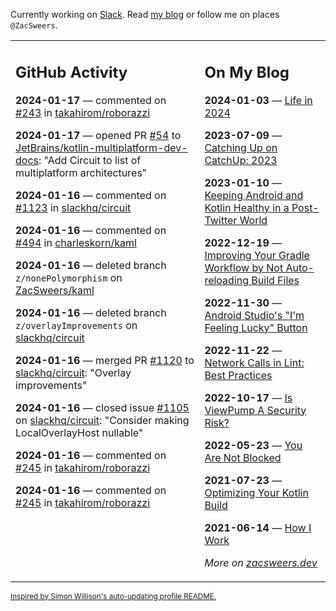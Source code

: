 Currently working on [Slack](https://slack.com/). Read [my blog](https://zacsweers.dev/) or follow me on places `@ZacSweers`.

<table><tr><td valign="top" width="60%">

## GitHub Activity
<!-- githubActivity starts -->
**2024-01-17** — commented on [#243](https://github.com/takahirom/roborazzi/issues/243#issuecomment-1897736920) in [takahirom/roborazzi](https://github.com/takahirom/roborazzi)

**2024-01-17** — opened PR [#54](https://github.com/JetBrains/kotlin-multiplatform-dev-docs/pull/54) to [JetBrains/kotlin-multiplatform-dev-docs](https://github.com/JetBrains/kotlin-multiplatform-dev-docs): "Add Circuit to list of multiplatform architectures"

**2024-01-16** — commented on [#1123](https://github.com/slackhq/circuit/issues/1123#issuecomment-1894911856) in [slackhq/circuit](https://github.com/slackhq/circuit)

**2024-01-16** — commented on [#494](https://github.com/charleskorn/kaml/pull/494#issuecomment-1894348754) in [charleskorn/kaml](https://github.com/charleskorn/kaml)

**2024-01-16** — deleted branch `z/nonePolymorphism` on [ZacSweers/kaml](https://github.com/ZacSweers/kaml)

**2024-01-16** — deleted branch `z/overlayImprovements` on [slackhq/circuit](https://github.com/slackhq/circuit)

**2024-01-16** — merged PR [#1120](https://github.com/slackhq/circuit/pull/1120) to [slackhq/circuit](https://github.com/slackhq/circuit): "Overlay improvements"

**2024-01-16** — closed issue [#1105](https://github.com/slackhq/circuit/issues/1105) on [slackhq/circuit](https://github.com/slackhq/circuit): "Consider making LocalOverlayHost nullable"

**2024-01-16** — commented on [#245](https://github.com/takahirom/roborazzi/issues/245#issuecomment-1894054544) in [takahirom/roborazzi](https://github.com/takahirom/roborazzi)

**2024-01-16** — commented on [#245](https://github.com/takahirom/roborazzi/issues/245#issuecomment-1894037010) in [takahirom/roborazzi](https://github.com/takahirom/roborazzi)
<!-- githubActivity ends -->
</td><td valign="top" width="40%">

## On My Blog
<!-- blog starts -->
**2024-01-03** — [Life in 2024](https://www.zacsweers.dev/life-in-2024/)

**2023-07-09** — [Catching Up on CatchUp: 2023](https://www.zacsweers.dev/catching-up-on-catchup-2023/)

**2023-01-10** — [Keeping Android and Kotlin Healthy in a Post-Twitter World](https://www.zacsweers.dev/keeping-android-healthy/)

**2022-12-19** — [Improving Your Gradle Workflow by Not Auto-reloading Build Files](https://www.zacsweers.dev/improving-your-workflow-by-not-auto-reloading-build-files/)

**2022-11-30** — [Android Studio's "I'm Feeling Lucky" Button](https://www.zacsweers.dev/android-studios-im-feeling-lucky-button/)

**2022-11-22** — [Network Calls in Lint: Best Practices](https://www.zacsweers.dev/network-calls-in-lint-best-practices/)

**2022-10-17** — [Is ViewPump A Security Risk?](https://www.zacsweers.dev/is-viewpump-a-security-risk/)

**2022-05-23** — [You Are Not Blocked](https://www.zacsweers.dev/you-are-not-blocked/)

**2021-07-23** — [Optimizing Your Kotlin Build](https://www.zacsweers.dev/optimizing-your-kotlin-build/)

**2021-06-14** — [How I Work](https://www.zacsweers.dev/how-i-work/)
<!-- blog ends -->
_More on [zacsweers.dev](https://zacsweers.dev/)_
</td></tr></table>

<sub><a href="https://simonwillison.net/2020/Jul/10/self-updating-profile-readme/">Inspired by Simon Willison's auto-updating profile README.</a></sub>
